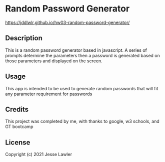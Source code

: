 # Random Password Generator

https://jddlwlr.github.io/hw03-random-password-generator/

## Description

This is a random password generator based in javascript. A series of prompts determine the parameters then a password is generated based on those parameters and displayed on the screen.  

## Usage

This app is intended to be used to generate random passwords that will fit any parameter requirement for passwords


## Credits

This project was completed by me, with thanks to google, w3 schools, and GT bootcamp


## License

Copyright (c) 2021 Jesse Lawler
